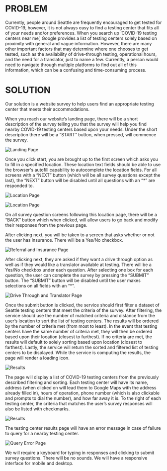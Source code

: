 # PROBLEM #
Currently, people around Seattle are frequently encouraged to get tested for COVID-19, however, it is not always easy to find a testing center that fits all of your needs and/or preferences. When you search up ‘COVID-19 testing centers near me’, Google provides a list of testing centers solely based on proximity with general and vague information.  However, there are many other important factors that may determine where one chooses to get tested, such as the availability of drive-through testing, operational hours, and the need for a translator, just to name a few.  Currently, a person would need to navigate through multiple platforms to find out all of this information, which can be a confusing and time-consuming process.

# SOLUTION #
Our solution is a website survey to help users find an appropriate testing center that meets their accommodations. 

When you reach our website’s landing page, there will be a short description of the survey telling you that the survey will help you find nearby COVID-19 testing centers based upon your needs. Under the short description there will be a “START” button, when pressed, will commence the survey.

![Landing Page](./design-spec-images/landing-page.png)

Once you click start, you are brought up to the first screen which asks you to fill in a specified location. These location text fields should be able to use the browser's autofill capability to autocomplete the location fields. For all screens with a “NEXT” button (which will be all survey questions except the last), the “NEXT” button will be disabled until all questions with an “*” are responded to. 

![Location Page](./design-spec-images/address-button-disabled.png)

![Location Page](./design-spec-images/address.png)

On all survey question screens following this location page, there will be a “BACK” button which when clicked, will allow users to go back and modify their responses from the previous page.


After clicking next, you will be taken to a screen that asks whether or not the user has insurance.  There will be a Yes/No checkbox.

![Referral and Insurance Page](./design-spec-images/insured-referral.png)

After clicking next, they are asked if they want a drive through option as well as if they would like a translator available at testing.  There will be a Yes/No checkbox under each question.  After selecting one box for each question, the user can complete the survey by pressing the “SUBMIT” button.  The “SUBMIT” button will be disabled until the user makes selections on all fields with an “*”.

![Drive Through and Translator Page](./design-spec-images/drive-through-translator.png)

Once the submit button is clicked, the service should first filter a dataset of Seattle testing centers that meet the criteria of the survey. After filtering, the service should use the number of matched criteria and distance from the user’s location to sort the list of testing centers.  The results will be ordered by the number of criteria met (from most to least).  In the event that testing centers have the same number of criteria met, they will then be ordered based upon their location (closest to furthest).  If no criteria are met, the results will default to solely sorting based upon location (closest to farthest).  Lastly, the service will return the sorted and filtered list of testing centers to be displayed. While the service is computing the results, the page will render a loading icon.

![Results](./design-spec-images/results-loading.png)

The page will display a list of COVID-19 testing centers from the previously described filtering and sorting. Each testing center will have its name, address (when clicked on will lead them to Google Maps with the address already filled in), hours of operation, phone number (which is also clickable and prompts to dial the number), and how far away it is. To the right of each testing center, the criteria that matches the user’s survey responses will also be listed with checkmarks.

![Results](./design-spec-images/results.png)

The testing center results page will have an error message in case of failure to query for a nearby testing center. 

![Query Error Page](./design-spec-images/results-error.png)

We will require a keyboard for typing in responses and clicking to submit survey questions. There will be no sounds. We will have a responsive interface for mobile and desktop.
